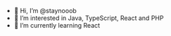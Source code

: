 - 👋 Hi, I’m @staynooob
- 👀 I’m interested in Java, TypeScript, React and PHP 
- 🌱 I’m currently learning React

<!---
staynooob/staynooob is a ✨ special ✨ repository because its `README.md` (this file) appears on your GitHub profile.
You can click the Preview link to take a look at your changes.
--->
